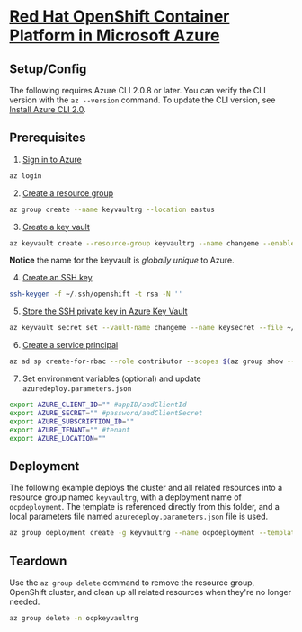 # [Red Hat OpenShift Container Platform in Microsoft Azure](https://docs.microsoft.com/en-us/azure/virtual-machines/linux/openshift-get-started)

## Setup/Config

The following requires Azure CLI 2.0.8 or later. You can verify the CLI version with the `az --version` command. To update the CLI version, see [Install Azure CLI 2.0](https://docs.microsoft.com/en-us/cli/azure/install-azure-cli?view=azure-cli-latest&viewFallbackFrom=azure-cli-latesti).

## Prerequisites

1. [Sign in to Azure](https://docs.microsoft.com/en-us/azure/virtual-machines/linux/openshift-prerequisites#sign-in-to-azure)
```sh
az login
```

2. [Create a resource group](https://docs.microsoft.com/en-us/azure/virtual-machines/linux/openshift-prerequisites#create-a-resource-group)
```sh
az group create --name keyvaultrg --location eastus
```

3. [Create a key vault](https://docs.microsoft.com/en-us/azure/virtual-machines/linux/openshift-prerequisites#create-an-ssh-key)
```sh
az keyvault create --resource-group keyvaultrg --name changeme --enabled-for-template-deployment true --location eastus
```

 **Notice** the name for the keyvault is _globally unique_ to Azure.

4. [Create an SSH key](https://docs.microsoft.com/en-us/azure/virtual-machines/linux/openshift-prerequisites#create-an-ssh-key)
```sh
ssh-keygen -f ~/.ssh/openshift -t rsa -N ''
```

5. [Store the SSH private key in Azure Key Vault](https://docs.microsoft.com/en-us/azure/virtual-machines/linux/openshift-prerequisites#store-the-ssh-private-key-in-azure-key-vault)
```sh
az keyvault secret set --vault-name changeme --name keysecret --file ~/.ssh/openshift
```

6. [Create a service principal](https://docs.microsoft.com/en-us/azure/virtual-machines/linux/openshift-prerequisites#create-a-service-principal)
```sh
az ad sp create-for-rbac --role contributor --scopes $(az group show --name keyvaultrg --query id | sed -e 's/\"\(.*\)\"/\1/')
```

7. Set environment variables (optional) and update `azuredeploy.parameters.json`
```sh
export AZURE_CLIENT_ID="" #appID/aadClientId
export AZURE_SECRET="" #password/aadClientSecret
export AZURE_SUBSCRIPTION_ID=""
export AZURE_TENANT="" #tenant
export AZURE_LOCATION=""
```

## Deployment

The following example deploys the cluster and all related resources into a resource group named `keyvaultrg`, with a deployment name of `ocpdeployment`. The template is referenced directly from this folder, and a local parameters file named `azuredeploy.parameters.json` file is used.

```sh
az group deployment create -g keyvaultrg --name ocpdeployment --template-file ./azuredeploy.json --parameters @./azuredeploy.parameters.json
```

## Teardown

Use the `az group delete` command to remove the resource group, OpenShift cluster, and clean up all related resources when they're no longer needed.

```sh
az group delete -n ocpkeyvaultrg
```
